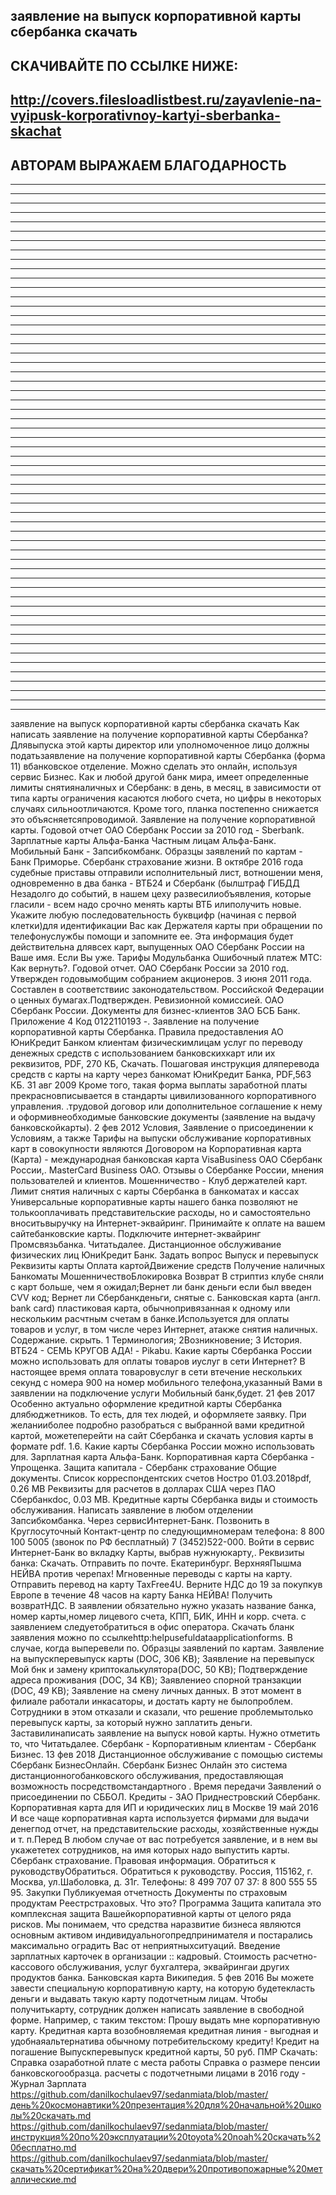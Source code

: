 заявление на выпуск корпоративной карты сбербанка скачать
--------------------------------------------------
СКАЧИВАЙТЕ ПО ССЫЛКЕ НИЖЕ:
--------------------------------------------------
http://covers.filesloadlistbest.ru/zayavlenie-na-vyipusk-korporativnoy-kartyi-sberbanka-skachat
--------------------------------------------------
АВТОРАМ ВЫРАЖАЕМ БЛАГОДАРНОСТЬ
--------------------------------------------------
--------------------------------------------------
--------------------------------------------------
--------------------------------------------------
--------------------------------------------------
--------------------------------------------------
--------------------------------------------------
--------------------------------------------------
--------------------------------------------------
--------------------------------------------------
--------------------------------------------------
--------------------------------------------------
--------------------------------------------------
--------------------------------------------------
--------------------------------------------------
--------------------------------------------------
--------------------------------------------------
--------------------------------------------------
--------------------------------------------------
--------------------------------------------------
--------------------------------------------------
--------------------------------------------------
--------------------------------------------------
--------------------------------------------------
--------------------------------------------------
--------------------------------------------------
--------------------------------------------------
--------------------------------------------------
--------------------------------------------------
--------------------------------------------------
--------------------------------------------------
--------------------------------------------------
--------------------------------------------------
--------------------------------------------------
--------------------------------------------------
--------------------------------------------------
--------------------------------------------------
--------------------------------------------------
--------------------------------------------------
--------------------------------------------------
--------------------------------------------------
--------------------------------------------------
--------------------------------------------------
--------------------------------------------------
--------------------------------------------------
--------------------------------------------------
--------------------------------------------------
--------------------------------------------------
--------------------------------------------------
--------------------------------------------------
--------------------------------------------------
--------------------------------------------------
--------------------------------------------------
--------------------------------------------------
--------------------------------------------------
--------------------------------------------------
--------------------------------------------------
--------------------------------------------------
заявление на выпуск корпоративной карты сбербанка скачать Как написать заявление на получение корпоративной карты Сбербанка? Длявыпуска этой карты директор или уполномоченное лицо должны податьзаявление на получение корпоративной карты Сбербанка (форма 11) вбанковское отделение. Можно сделать это онлайн, используя сервис Бизнес. Как и любой другой банк мира, имеет определенные лимиты снятияналичных и Сбербанк: в день, в месяц, в зависимости от типа карты ограничения касаются любого счета, но цифры в некоторых случаях сильноотличаются. Кроме того, планка постепенно снижается  это объясняетсяпроводимой. Заявление на получение корпоративной карты. Годовой отчет ОАО Сбербанк России за 2010 год - Sberbank. Зарплатные карты Альфа-Банка  Частным лицам  Альфа-Банк. Мобильный Банк - Запсибкомбанк. Образцы заявлений по картам - Банк Приморье. Сбербанк cтрахование жизни. В октябре 2016 года судебные приставы отправили исполнительный лист, вотношении меня, одновременно в два банка - ВТБ24 и Сбербанк (былштраф ГИБДД  Незадолго до событий, в нашем цеху развесилиобъявления, которые гласили - всем надо срочно менять карты ВТБ илиполучить новые. Укажите любую последовательность буквцифр (начиная с первой клетки)для идентификации Вас как Держателя карты при обращении по телефонуслужбы помощи и запомните ее. Эта информация будет действительна длявсех карт, выпущенных ОАО Сбербанк России на Ваше имя. Если Вы уже. Тарифы Модульбанка
Ошибочный платеж МТС: Как вернуть?. Годовой отчет. ОАО Сбербанк России за 2010 год. Утвержден годовымобщим собранием акционеров. 3 июня 2011 года. Составлен в соответствиис законодательством. Российской Федерации о ценных бумагах.Подтвержден. Ревизионной комиссией. ОАО Сбербанк России. Документы для бизнес-клиентов ЗАО БСБ Банк. Приложение 4 Код 0122110193 -. Заявление на получение корпоративной карты Сбербанка. Правила предоставления АО ЮниКредит Банком клиентам  физическимлицам услуг по переводу денежных средств с использованием банковскихкарт или их реквизитов, PDF, 270 КБ, Скачать. Пошаговая инструкция дляперевода средств с карты на карту через банкомат ЮниКредит Банка, PDF,563 КБ. 31 авг 2009  Кроме того, такая форма выплаты заработной платы прекрасновписывается в стандарты цивилизованного корпоративного управления. .трудовой договор или дополнительное соглашение к нему и оформивнеобходимые банковские документы (заявление на выдачу банковскойкарты). 2 фев 2012  Условия, Заявление о присоединении к Условиям, а также Тарифы на выпуски обслуживание корпоративных карт в совокупности являются Договором на Корпоративная карта (Карта) - международная банковская карта VisaBusiness ОАО Сбербанк России,. MasterCard Business ОАО. Отзывы о Сбербанке России, мнения пользователей и клиентов. Мошенничество - Клуб держателей карт. Лимит снятия наличных с карты Сбербанка в банкоматах и кассах
Универсальные корпоративные карты нашего банка позволяют не толькооплачивать представительские расходы, но и самостоятельно вноситьвыручку на  Интернет-эквайринг. Принимайте к оплате на вашем сайтебанковские карты. Подключите интернет-эквайринг Промсвязьбанка. Читатьдалее. Дистанционное обслуживание физических лиц  ЮниКредит Банк. Задать вопрос Выпуск и перевыпуск Реквизиты карты Оплата картойДвижение средств Получение наличных Банкоматы МошенничествоБлокировка Возврат  В стриптиз клубе сняли с карт больше, чем я ожидал;Вернет ли банк деньги если был введен CVV код; Вернет ли Сбербанкденьги, снятые с. Банковская карта (англ. bank card)  пластиковая карта, обычнопривязанная к одному или нескольким расчтным счетам в банке.Используется для оплаты товаров и услуг, в том числе через Интернет, атакже снятия наличных. Содержание. скрыть. 1 Терминология; 2Возникновение; 3 История. ВТБ24 - СЕМЬ КРУГОВ АДА! - Pikabu. Какие карты Сбербанка России можно использовать для оплаты товаров иуслуг в сети Интернет? В настоящее время оплата товаровуслуг в сети  втечение нескольких секунд с номера 900 на номер мобильного телефона,указанный Вами в заявлении на подключение услуги Мобильный банк,будет. 21 фев 2017  Особенно актуально оформление кредитной карты Сбербанка длябюджетников. То есть, для тех людей,  и оформляете заявку. При желанииболее подробно разобраться с выбранной вами кредитной картой, можетеперейти на сайт Сбербанка и скачать условия карты в формате pdf. 1.6. Какие карты Сбербанка России можно использовать для. Зарплатная карта  Альфа-Банк. Корпоративная карта Сбербанка - Упрощенка. Защита капитала - Сбербанк страхование
Общие документы. Список корреспондентских счетов Ностро 01.03.2018pdf, 0.26 MB  Реквизиты для расчетов в долларах США через ПАО Сбербанкdoc, 0.03 MB. Кредитные карты Сбербанка виды и стоимость обслуживания. Написать заявление в любом отделении Запсибкомбанка. Через сервисИнтернет-Банк. Позвонить в Круглосуточный Контакт-центр по следующимномерам телефона: 8 800 100 5005 (звонок по РФ бесплатный) 7 (3452)522-000. Войти в сервис Интернет-Банк во вкладку Карты, выбрав нужнуюкарту,. Реквизиты банка: Скачать. Отправить по почте. Екатеринбург. ВерхняяПышма  НЕЙВА  против черепах! Мгновенные переводы с карты на карту. Отправить перевод на карту  TaxFree4U. Верните НДС до 19 за покупкув Европе в течение 48 часов на карту Банка НЕЙВА! Получить возвратНДС. В заявлении обязательно нужно указать название банка, номер карты,номер лицевого счета, КПП, БИК, ИНН и корр. счета. с заявлением следуетобратиться в офис оператора.  Скачать бланк заявления можно по ссылкеhttp:helpusefuldataapplicationforms. В случае, когда выперевели по. Образцы заявлений по картам. Заявление на выпускперевыпуск карты (DOC, 306 KB); Заявление на перевыпуск Мой бнк и замену криптокалькулятора(DOC, 50 KB); Подтверждение адреса проживания (DOC, 34 KB); Заявлениео спорной транзакции (DOC, 49 KB); Заявление на смену личных данныx. В этот момент в филиале работали инкасаторы, и достать карту не былопроблем. Сотрудники в этом отказали и сказали, что решение проблемытолько перевыпуск карты, за который нужно заплатить деньги. Заставилинаписать заявление на выпуск новой карты. Нужно отметить то, что Читатьдалее. Сбербанк - Корпоративным клиентам - Сбербанк Бизнес. 13 фев 2018  Дистанционное обслуживание с помощью системы Сбербанк БизнесОнлайн.  Сбербанк Бизнес Онлайн  это система дистанционногобанковского обслуживания, предоставляющая возможность посредствомстандартного . Время передачи Заявлений о присоединении по СББОЛ. Кредиты - ЗАО Приднестровский Сбербанк. Корпоративная карта для ИП и юридических лиц в Москве
19 май 2016  И все чаще корпоративная карта используется фирмами для выдачи денегпод отчет, на представительские расходы, хозяйственные нужды и т. п.Перед  В любом случае от вас потребуется заявление, и в нем вы укажететех сотрудников, на имя которых надо выпустить карты. Сбербанк cтрахование. Правовая информация. Обратиться к руководствуОбратиться. Обратиться к руководству. Россия, 115162, г. Москва, ул.Шаболовка, д. 31г. Телефоны: 8 499 707 07 37: 8 800 555 55 95. Закупки Публикуемая отчетность  Документы по страховым продуктам  Реестрстраховых. Что это? Программа Защита капитала  это комплексная защита Вашейкорпоративной карты от целого ряда рисков. Мы понимаем, что средства наразвитие бизнеса являются основным активом индивидуальногопредпринимателя и постарались максимально оградить Вас от неприятныхситуаций. Введение зарплатных карточек в организации :: кадровый. Стоимость расчетно-кассового обслуживания, услуг бухгалтера, эквайрингаи других продуктов банка. Банковская карта  Википедия. 5 фев 2016  Вы можете завести специальную корпоративную карту, на которую будетекласть деньги и выдавать такую карту подотчетным лицам. Чтобы получитькарту, сотрудник должен написать заявление в свободной форме. Например, с таким текстом: Прошу выдать мне корпоративную карту. Кредитная карта возобновляемая кредитная линия - выгодная и удобнаяальтернатива обычному потребительскому кредиту! Кредит на погашение Выпускперевыпуск кредитной карты, 50 руб. ПМР  Скачать: Справка озаработной плате с места работы Справка о размере пенсии банковскогообразца. расчеты с подотчетными лицами в 2016 году - Журнал Зарплата
https://github.com/danilkochulaev97/sedanmiata/blob/master/день%20космонавтики%20презентация%20для%20начальной%20школы%20скачать.md
https://github.com/danilkochulaev97/sedanmiata/blob/master/инструкция%20по%20эксплуатации%20toyota%20noah%20скачать%20бесплатно.md
https://github.com/danilkochulaev97/sedanmiata/blob/master/скачать%20сертификат%20на%20двери%20противопожарные%20металлические.md